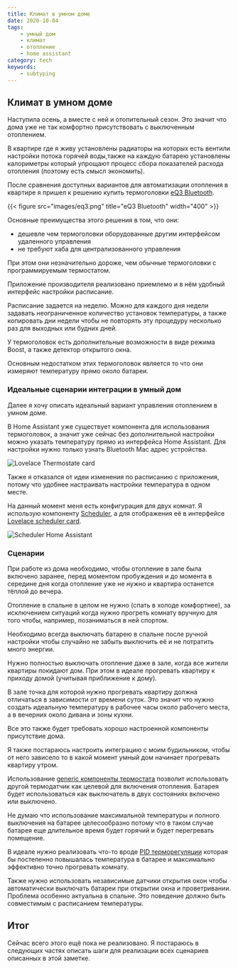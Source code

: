 ```yaml
---
title: Климат в умном доме
date: 2020-10-04
tags:
    - умный дом
    - климат
    - отопление
    - home assistant
category: tech
keywords:
    - subtyping
---
```


## Климат в умном доме

Наступила осень, а вместе с ней и отопительный сезон. Это значит что дома уже не так комфортно присутствовать с выключенным отоплением.

В квартире где я живу установлены радиаторы на которых есть вентили настройки потока горячей воды,также на каждую батарею установлены калориметры который упрощают процесс сбора показателей расхода отопления (поэтому есть смысл экономить).

После сравнения доступных вариантов для автоматизации отопления в квартире я пришел к решению купить термоголовки [eQ3 Bluetooth](https://www.eq-3.com/products/homematic/detail/bluetooth-smart-radiator-thermostat.html).


{{< figure src="images/eq3.png" title="eQ3 Bluetooth" width="400" >}}


Основные преимущества этого решения в том, что они:
- дешевле чем термоголовки оборудованные другим интерфейсом удаленного управления
- не требуют хаба для централизованного управления

При этом они незначительно дороже, чем обычные термоголовки с программируемым термостатом.

Приложение производителя реализовано приемлемо и в нём удобный интерфейс настройки расписание.

Расписание задается на неделю. Можно для каждого дня недели задавать неограниченное количество установок температуры, а также копировать дни недели чтобы не повторять эту процедуру несколько раз для выходных или будних дней.

У термоголовок есть дополнительные возможности в виде режима Boost, а также детектор открытого окна.

Основным недостатком этих термоголовок является то что они измеряют температуру прямо около батареи.

### Идеальные сценарии интеграции в умный дом
Далее я хочу описать идеальный вариант управления отоплением в умном доме.

В Home Assistant уже существует компонента для использования термоголовок, а значит уже сейчас без дополнительной настройки можно указать температуру прямо из интерфейса Home Assistant. Для настройки нужно только узнать Bluetooth Mac адрес устройства.

![Lovelace Thermostate card](/images/posts/climate/thermostat.png)

Также я отказался от идеи изменения по расписанию с приложения, потому что удобнее настраивать настройки температура в одном месте.

На данный момент меня есть конфигурация для двух комнат.
Я использую компоненту [Scheduler](https://github.com/nielsfaber/scheduler-component), а для отображения её в интерфейсе [Lovelace scheduler card](https://github.com/nielsfaber/scheduler-card).

![Scheduler Home Assistant](/images/posts/climate/scheduler.png)

### Сценарии

При работе из дома необходимо, чтобы отопление в зале была включено
заранее, перед моментом пробуждения и до момента в середине дня когда отопление уже не нужно и квартира останется тёплой до вечера.

Отопление в спальне в целом не нужно (спать в холоде комфортнее), за исключением ситуаций когда нужно прогреть комнату вручную для того чтобы, например, позаниматься в ней спортом.

Необходимо всегда выключать батарею в спальне после ручной настройки чтобы случайно не забыть выключить её и не потратить много энергии.

Нужно полностью выключать отопление даже в зале, когда все жители квартиры покидают дом. При этом в идеале прогревать квартиру к приходу домой (учитывая приближение к дому).

В зале точка для которой нужно прогревать квартиру должна отличаться в зависимости от времени суток. Это значит что нужно создать идеальную температуру в рабочее часы около рабочего места, а в вечерних около дивана и зоны кухни.

Все это также будет требовать хорошо настроенной компоненты присутствие дома.

Я также постараюсь настроить интеграцию с моим будильником, чтобы от него зависело то в какой момент умный дом начинает прогревать квартиру утром.

Использование [generic компоненты термостата](https://www.home-assistant.io/integrations/generic_thermostat/) позволит использовать другой термодатчик как целевой для включения отопления. Батарея будет использоваться как выключатель в двух состояниях включено или выключено.

Не думаю что использование максимальной температуры и полного выключения на батарее целесообразно потому что в таком случае батарея еще длительное время будет горячий и будет перегревать помещение.

В идеале нужно реализовать что-то вроде [PID терморегуляции](https://en.wikipedia.org/wiki/PID_controller) которая бы постепенно повышалась температура в батарее и максимально эффективно точно прогревать комнату.

Также нужно использовать независимые датчики открытия окон чтобы автоматически выключать батареи при открытии окна и проветривании. Проблема особенно актуальна в спальне. Это поведение должно быть совместимым с расписанием температуры.

## Итог

Сейчас всего этого ещё пока не реализовано. Я постараюсь в следующих частях описать шаги для реализации всех сценариев описанных в этой заметке.


